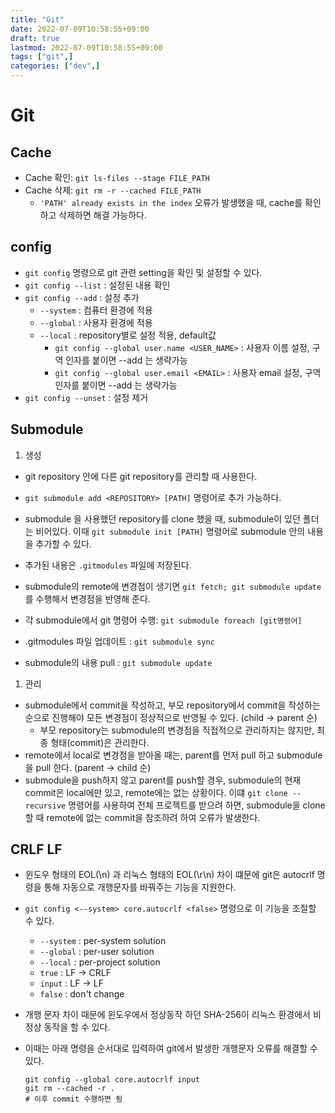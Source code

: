 ```yaml
---
title: "Git"
date: 2022-07-09T10:58:55+09:00
draft: true
lastmod: 2022-07-09T10:58:55+09:00
tags: ["git",]
categories: ["dev",]
---
```


# Git

## Cache
- Cache 확인: `git ls-files --stage FILE_PATH`
- Cache 삭제: `git rm -r --cached FILE_PATH`
  - `'PATH' already exists in the index` 오류가 발생했을 때, cache를 확인하고 삭제하면 해결 가능하다. 
## config
- `git config` 명령으로  git 관련 setting을 확인 및 설정할 수 있다. 
- `git config --list` : 설정된 내용 확인
- `git config --add` : 설정 추가
  - `--system` : 컴퓨터 환경에 적용
  - `--global` : 사용자 환경에 적용
  - `--local` : repository별로 설정 적용, default값
    - `git config --global user.name <USER_NAME>` : 사용자 이름 설정, 구역 인자를 붙이면 --add 는 생략가능
    - `git config --global user.email <EMAIL>` : 사용자 email 설정, 구역 인자를 붙이면 --add 는 생략가능
- `git config --unset` : 설정 제거

## Submodule
1. 생성
  - git repository 안에 다른 git repository를 관리할 때 사용한다. 
  - `git submodule add <REPOSITORY> [PATH]` 명령어로 추가 가능하다.
  - submodule 을 사용했던 repository를 clone 했을 때, submodule이 있던 폴더는 비어있다. 이때 `git submodule init [PATH]` 명령어로 submodule 안의 내용을 추가할 수 있다.  
  - 추가된 내용은 `.gitmodules` 파일에 저장된다.
  - submodule의 remote에 변경점이 생기면 `git fetch; git submodule update` 를 수행해서 변경점을 반영해 준다. 

  - 각 submodule에서 git 명령어 수행: `git submodule foreach [git명령어]`
  - .gitmodules 파일 업데이트 : `git submodule sync`
  - submodule의 내용 pull : `git submodule update`

1. 관리
  - submodule에서 commit을 작성하고, 부모 repository에서 commit을 작성하는 순으로 진행해야 모든 변경점이 정상적으로 반영될 수 있다. (child -> parent 순)
    - 부모 repository는 submodule의 변경점을 직접적으로 관리하지는 않지만, 최종 형태(commit)은 관리한다. 
  - remote에서 local로 변경점을 받아올 때는, parent를 먼저 pull 하고 submodule을 pull 한다. (parent -> child 순)
  - submodule을 push하지 않고 parent를 push할 경우, submodule의 현재 commit은 local에만 있고, remote에는 없는 상황이다. 이떄 `git clone --recursive` 명령어를 사용하여 전체 프로젝트를 받으려 하면, submodule을 clone할 때 remote에 없는 commit을 참조하려 하여 오류가 발생한다. 
## CRLF LF
- 윈도우 형태의 EOL(\n) 과 리눅스 형태의 EOL(\r\n) 차이 떄문에 git은 autocrlf 명령을 통해 자동으로 개행문자를 바꿔주는 기능을 지원한다. 
- `git config <--system> core.autocrlf <false>` 명령으로 이 기능을 조절할 수 있다.
  - `--system` : per-system solution
  - `--global` : per-user solution
  - `--local`  : per-project solution
  - `true`  : LF -> CRLF
  - `input` : LF -> LF
  - `false` : don't change
  
- 개행 문자 차이 때문에 윈도우에서 정상동작 하던 SHA-256이 리눅스 환경에서 비정상 동작을 할 수 있다. 
- 이때는 아래 명령을 순서대로 입력하여 git에서 발생한 개행문자 오류를 해결할 수 있다.   
  ```
  git config --global core.autocrlf input
  git rm --cached -r .
  # 이후 commit 수행하면 됨
  ```
